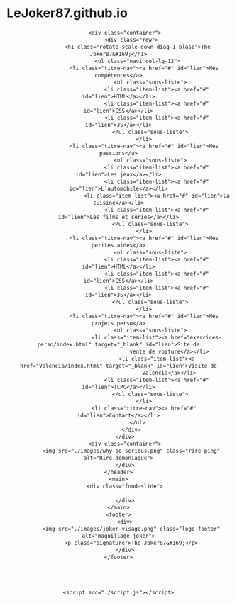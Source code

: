 # LeJoker87.github.io
<!DOCTYPE html>
<html lang="fr">
<meta charset="UTF-8">
<meta http-equiv="X-UA-Compatible" content="IE=edge">
<meta name="viewport" content="width=device-width, initial-scale=1.0">
<link rel="stylesheet" href="./style.css">
<link rel="icon" href="./images/joker-visage.png">
<title>The Joker Coder87</title>
</head>

<body class="scale-in-center">
    <header>

        <div class="container">
            <div class="row">
                <h1 class="rotate-scale-down-diag-1 blase">The Joker87&#169;</h1>
                <ul class="navi col-lg-12">
                    <li class="titre-nav"><a href="#" id="lien">Mes compétences</a>
                        <ul class="sous-liste">
                            <li class="item-list"><a href="#" id="lien">HTML</a></li>
                            <li class="item-list"><a href="#" id="lien">CSS</a></li>
                            <li class="item-list"><a href="#" id="lien">JS</a></li>
                        </ul class="sous-liste">
                    </li>
                    <li class="titre-nav"><a href="#" id="lien">Mes passions</a>
                        <ul class="sous-liste">
                            <li class="item-list"><a href="#" id="lien">Les jeux</a></li>
                            <li class="item-list"><a href="#" id="lien">L'automobile</a></li>
                            <li class="item-list"><a href="#" id="lien">La cuisine</a></li>
                            <li class="item-list"><a href="#" id="lien">Les films et séries</a></li>
                        </ul class="sous-liste">
                    </li>
                    <li class="titre-nav"><a href="#" id="lien">Mes petites aides</a>
                        <ul class="sous-liste">
                            <li class="item-list"><a href="#" id="lien">HTML</a></li>
                            <li class="item-list"><a href="#" id="lien">CSS</a></li>
                            <li class="item-list"><a href="#" id="lien">JS</a></li>
                        </ul class="sous-liste">
                    </li>
                    <li class="titre-nav"><a href="#" id="lien">Mes projets perso</a>
                        <ul class="sous-liste">
                            <li class="item-list"><a href="exercices-perso/index.html" target="_blank" id="lien">Site de
                                    vente de voiture</a></li>
                            <li class="item-list"><a href="Valencia/index.html" target="_blank" id="lien">Visite de
                                    Valencia</a></li>
                            <li class="item-list"><a href="#" id="lien">TCPC</a></li>
                        </ul class="sous-liste">
                    </li>
                    <li class="titre-nav"><a href="#" id="lien">Contact</a></li>
                </ul>
            </div>
        </div>
        <div class="container">
            <img src="./images/why-so-serious.png" class="rire ping" alt="Rire démoniaque">
        </div>
    </header>
    <main>
        <div class="fond-slide">

        </div>
    </main>
    <footer>
        <div>
            <img src="./images/joker-visage.png" class="logo-footer" alt="maquillage joker">
            <p class="signature">The Joker87&#169;</p>
        </div>
    </footer>




    <script src="./script.js"></script>
</body>

</html>
